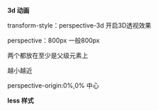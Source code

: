 **3d 动画**

transform-style：perspective-3d   开启3D透视效果

perspective：800px 一般800px  

两个都放在至少是父级元素上

越小越近

perspective-origin:0%,0%	中心

**less 样式**

